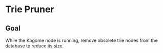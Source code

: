 # Trie Pruner
## Goal
While the Kagome node is running, remove obsolete trie nodes from the database to reduce its size.

